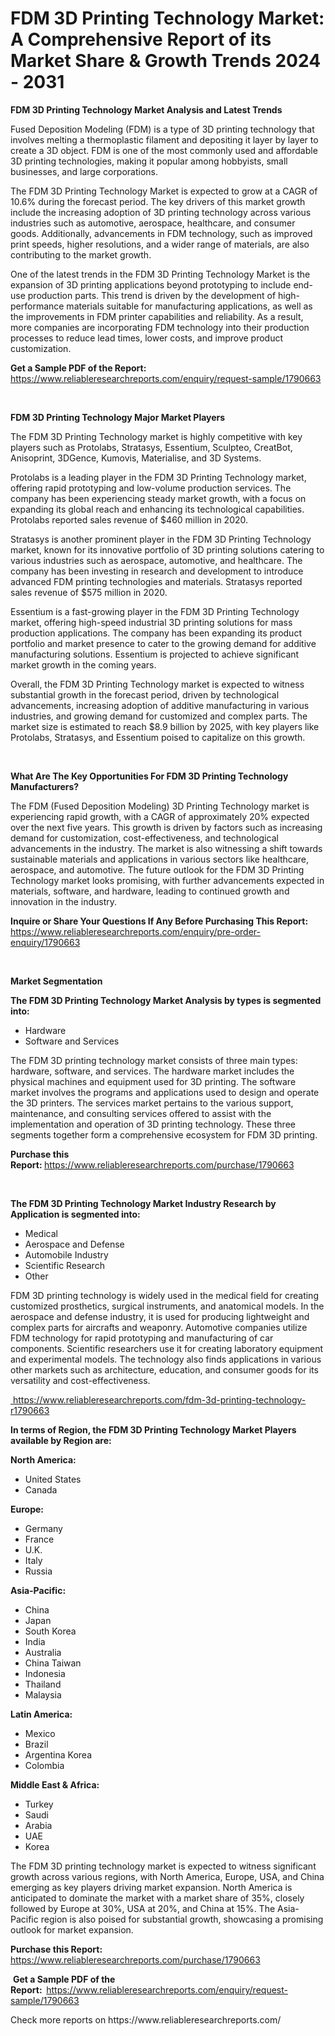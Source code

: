 <p><h1>FDM 3D Printing Technology Market: A Comprehensive Report of its Market Share & Growth Trends 2024 - 2031</h1></p><p><strong>FDM 3D Printing Technology Market Analysis and Latest Trends</strong></p>
<p><p>Fused Deposition Modeling (FDM) is a type of 3D printing technology that involves melting a thermoplastic filament and depositing it layer by layer to create a 3D object. FDM is one of the most commonly used and affordable 3D printing technologies, making it popular among hobbyists, small businesses, and large corporations.</p><p>The FDM 3D Printing Technology Market is expected to grow at a CAGR of 10.6% during the forecast period. The key drivers of this market growth include the increasing adoption of 3D printing technology across various industries such as automotive, aerospace, healthcare, and consumer goods. Additionally, advancements in FDM technology, such as improved print speeds, higher resolutions, and a wider range of materials, are also contributing to the market growth.</p><p>One of the latest trends in the FDM 3D Printing Technology Market is the expansion of 3D printing applications beyond prototyping to include end-use production parts. This trend is driven by the development of high-performance materials suitable for manufacturing applications, as well as the improvements in FDM printer capabilities and reliability. As a result, more companies are incorporating FDM technology into their production processes to reduce lead times, lower costs, and improve product customization.</p></p>
<p><strong>Get a Sample PDF of the Report:&nbsp;</strong> <a href="https://www.reliableresearchreports.com/enquiry/request-sample/1790663">https://www.reliableresearchreports.com/enquiry/request-sample/1790663</a></p>
<p>&nbsp;</p>
<p><strong>FDM 3D Printing Technology Major Market Players</strong></p>
<p><p>The FDM 3D Printing Technology market is highly competitive with key players such as Protolabs, Stratasys, Essentium, Sculpteo, CreatBot, Anisoprint, 3DGence, Kumovis, Materialise, and 3D Systems. </p><p>Protolabs is a leading player in the FDM 3D Printing Technology market, offering rapid prototyping and low-volume production services. The company has been experiencing steady market growth, with a focus on expanding its global reach and enhancing its technological capabilities. Protolabs reported sales revenue of $460 million in 2020.</p><p>Stratasys is another prominent player in the FDM 3D Printing Technology market, known for its innovative portfolio of 3D printing solutions catering to various industries such as aerospace, automotive, and healthcare. The company has been investing in research and development to introduce advanced FDM printing technologies and materials. Stratasys reported sales revenue of $575 million in 2020.</p><p>Essentium is a fast-growing player in the FDM 3D Printing Technology market, offering high-speed industrial 3D printing solutions for mass production applications. The company has been expanding its product portfolio and market presence to cater to the growing demand for additive manufacturing solutions. Essentium is projected to achieve significant market growth in the coming years.</p><p>Overall, the FDM 3D Printing Technology market is expected to witness substantial growth in the forecast period, driven by technological advancements, increasing adoption of additive manufacturing in various industries, and growing demand for customized and complex parts. The market size is estimated to reach $8.9 billion by 2025, with key players like Protolabs, Stratasys, and Essentium poised to capitalize on this growth.</p></p>
<p>&nbsp;</p>
<p><strong>What Are The Key Opportunities For FDM 3D Printing Technology Manufacturers?</strong></p>
<p><p>The FDM (Fused Deposition Modeling) 3D Printing Technology market is experiencing rapid growth, with a CAGR of approximately 20% expected over the next five years. This growth is driven by factors such as increasing demand for customization, cost-effectiveness, and technological advancements in the industry. The market is also witnessing a shift towards sustainable materials and applications in various sectors like healthcare, aerospace, and automotive. The future outlook for the FDM 3D Printing Technology market looks promising, with further advancements expected in materials, software, and hardware, leading to continued growth and innovation in the industry.</p></p>
<p><strong>Inquire or Share Your Questions If Any Before Purchasing This Report:</strong> <a href="https://www.reliableresearchreports.com/enquiry/pre-order-enquiry/1790663">https://www.reliableresearchreports.com/enquiry/pre-order-enquiry/1790663</a></p>
<p>&nbsp;</p>
<p><strong>Market Segmentation</strong></p>
<p><strong>The FDM 3D Printing Technology Market Analysis by types is segmented into:</strong></p>
<p><ul><li>Hardware</li><li>Software and Services</li></ul></p>
<p><p>The FDM 3D printing technology market consists of three main types: hardware, software, and services. The hardware market includes the physical machines and equipment used for 3D printing. The software market involves the programs and applications used to design and operate the 3D printers. The services market pertains to the various support, maintenance, and consulting services offered to assist with the implementation and operation of 3D printing technology. These three segments together form a comprehensive ecosystem for FDM 3D printing.</p></p>
<p><strong>Purchase this Report:&nbsp;</strong><a href="https://www.reliableresearchreports.com/purchase/1790663">https://www.reliableresearchreports.com/purchase/1790663</a></p>
<p>&nbsp;</p>
<p><strong>The FDM 3D Printing Technology Market Industry Research by Application is segmented into:</strong></p>
<p><ul><li>Medical</li><li>Aerospace and Defense</li><li>Automobile Industry</li><li>Scientific Research</li><li>Other</li></ul></p>
<p><p>FDM 3D printing technology is widely used in the medical field for creating customized prosthetics, surgical instruments, and anatomical models. In the aerospace and defense industry, it is used for producing lightweight and complex parts for aircrafts and weaponry. Automotive companies utilize FDM technology for rapid prototyping and manufacturing of car components. Scientific researchers use it for creating laboratory equipment and experimental models. The technology also finds applications in various other markets such as architecture, education, and consumer goods for its versatility and cost-effectiveness.</p></p>
<p><a href="https://www.reliableresearchreports.com/fdm-3d-printing-technology-r1790663">&nbsp;https://www.reliableresearchreports.com/fdm-3d-printing-technology-r1790663</a></p>
<p><strong>In terms of Region, the FDM 3D Printing Technology Market Players available by Region are:</strong></p>
<p>
    <p> <strong> North America: </strong>
        <ul>
            <li>United States</li>
            <li>Canada</li>
        </ul>
        </p> 
    <p> <strong> Europe: </strong>
        <ul>
            <li>Germany</li>
            <li>France</li>
            <li>U.K.</li>
            <li>Italy</li>
            <li>Russia</li>
        </ul>
        </p> 
    <p> <strong> Asia-Pacific: </strong>
        <ul>
            <li>China</li>
            <li>Japan</li>
            <li>South Korea</li>
            <li>India</li>
            <li>Australia</li>
            <li>China Taiwan</li>
            <li>Indonesia</li>
            <li>Thailand</li>
            <li>Malaysia</li>
        </ul>
        </p> 
    <p> <strong> Latin America: </strong>
        <ul>
            <li>Mexico</li>
            <li>Brazil</li>
            <li>Argentina Korea</li>
            <li>Colombia</li>
        </ul>
        </p> 
    <p> <strong> Middle East & Africa: </strong>
        <ul>
            <li>Turkey</li>
            <li>Saudi</li>
            <li>Arabia</li>
            <li>UAE</li>
            <li>Korea</li>
        </ul>
    </p>
    </p>
<p><p>The FDM 3D printing technology market is expected to witness significant growth across various regions, with North America, Europe, USA, and China emerging as key players driving market expansion. North America is anticipated to dominate the market with a market share of 35%, closely followed by Europe at 30%, USA at 20%, and China at 15%. The Asia-Pacific region is also poised for substantial growth, showcasing a promising outlook for market expansion.</p></p>
<p><strong>Purchase this Report: </strong><a href="https://www.reliableresearchreports.com/purchase/1790663">https://www.reliableresearchreports.com/purchase/1790663</a></p>
<p>&nbsp;<strong>Get a Sample PDF of the Report:&nbsp;&nbsp;</strong><a href="https://www.reliableresearchreports.com/enquiry/request-sample/1790663">https://www.reliableresearchreports.com/enquiry/request-sample/1790663</a></p>
<p><strong></strong></p>
<p>Check more reports on https://www.reliableresearchreports.com/</p>